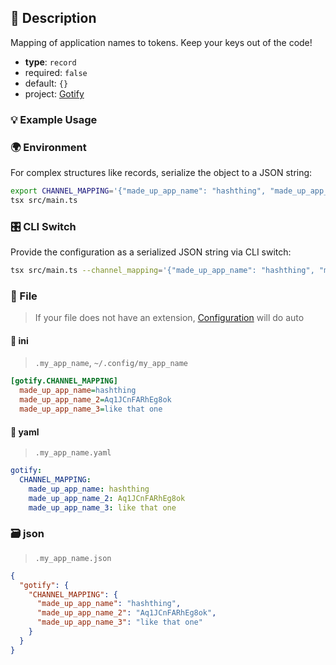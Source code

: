 ## 📜 Description

Mapping of application names to tokens. Keep your keys out of the code!

- **type**: `record`
- required: `false`
- default: `{}`
- project: [Gotify](/support-libraries/gotify)

### 💡 Example Usage

### 🌍 Environment

For complex structures like records, serialize the object to a JSON string:

```bash
export CHANNEL_MAPPING='{"made_up_app_name": "hashthing", "made_up_app_name_2": "Aq1JCnFARhEg8ok", "made_up_app_name_3": "like that one"}'
tsx src/main.ts
```

### 🎛️ CLI Switch

Provide the configuration as a serialized JSON string via CLI switch:

```bash
tsx src/main.ts --channel_mapping='{"made_up_app_name": "hashthing", "made_up_app_name_2": "Aq1JCnFARhEg8ok", "made_up_app_name_3": "like that one"}'
```

### 📁 File
>  If your file does not have an extension, [Configuration](/core/configuration) will do auto
#### 📘 ini

> `.my_app_name`, `~/.config/my_app_name`

```ini
[gotify.CHANNEL_MAPPING]
  made_up_app_name=hashthing
  made_up_app_name_2=Aq1JCnFARhEg8ok
  made_up_app_name_3=like that one
```
#### 📄 yaml

> `.my_app_name.yaml`

```yaml
gotify:
  CHANNEL_MAPPING:
    made_up_app_name: hashthing
    made_up_app_name_2: Aq1JCnFARhEg8ok
    made_up_app_name_3: like that one
```
### 🗃️ json

> `.my_app_name.json`

```json
{
  "gotify": {
    "CHANNEL_MAPPING": {
      "made_up_app_name": "hashthing",
      "made_up_app_name_2": "Aq1JCnFARhEg8ok",
      "made_up_app_name_3": "like that one"
    }
  }
}
```
